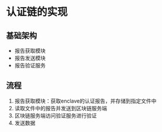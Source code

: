 # 认证链的实现
## 基础架构
- 报告获取模块
- 报告发送模块
- 报告验证服务
## 流程
1. 报告获取模块：获取enclave的认证报告，并存储到指定文件中
2. 读取文件中的报告并发送到区块链服务端
3. 区块链服务端访问验证服务进行验证
4. 发送数据